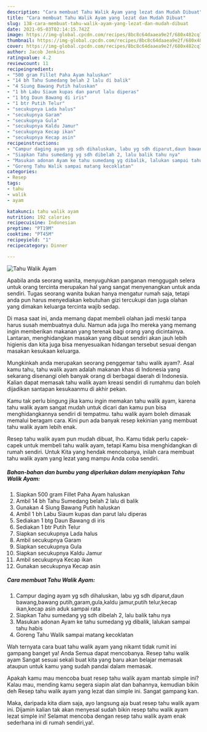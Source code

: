 ```yaml
---
description: "Cara membuat Tahu Walik Ayam yang lezat dan Mudah Dibuat"
title: "Cara membuat Tahu Walik Ayam yang lezat dan Mudah Dibuat"
slug: 138-cara-membuat-tahu-walik-ayam-yang-lezat-dan-mudah-dibuat
date: 2021-05-03T02:14:15.742Z
image: https://img-global.cpcdn.com/recipes/8bc8c64daaea9e2f/680x482cq70/tahu-walik-ayam-foto-resep-utama.jpg
thumbnail: https://img-global.cpcdn.com/recipes/8bc8c64daaea9e2f/680x482cq70/tahu-walik-ayam-foto-resep-utama.jpg
cover: https://img-global.cpcdn.com/recipes/8bc8c64daaea9e2f/680x482cq70/tahu-walik-ayam-foto-resep-utama.jpg
author: Jacob Jenkins
ratingvalue: 4.2
reviewcount: 11
recipeingredient:
- "500 gram Fillet Paha Ayam haluskan"
- "14 bh Tahu Sumedang belah 2 lalu di balik"
- "4 Siung Bawang Putih haluskan"
- "1 bh Labu Siaum kupas dan parut lalu diperas"
- "1 btg Daun Bawang di iris"
- "1 btr Putih Telur"
- "secukupnya Lada halus"
- "secukupnya Garam"
- "secukupnya Gula"
- "secukupnya Kaldu Jamur"
- "secukupnya Kecap ikan"
- "secukupnya Kecap asin"
recipeinstructions:
- "Campur daging ayam yg sdh dihaluskan, labu yg sdh diparut,daun bawang,bawang putih,garam,gula,kaldu jamur,putih telur,kecap ikan,kecap asin aduk sampai rata"
- "Siapkan Tahu sumedang yg sdh dibelah 2, lalu balik tahu nya"
- "Masukan adonan Ayam ke tahu sumedang yg dibalik, lalukan sampai tahu habis"
- "Goreng Tahu Walik sampai matang kecoklatan"
categories:
- Resep
tags:
- tahu
- walik
- ayam

katakunci: tahu walik ayam 
nutrition: 192 calories
recipecuisine: Indonesian
preptime: "PT19M"
cooktime: "PT45M"
recipeyield: "1"
recipecategory: Dinner

---
```



![Tahu Walik Ayam](https://img-global.cpcdn.com/recipes/8bc8c64daaea9e2f/680x482cq70/tahu-walik-ayam-foto-resep-utama.jpg)

Apabila anda seorang wanita, menyuguhkan panganan menggugah selera untuk orang tercinta merupakan hal yang sangat menyenangkan untuk anda sendiri. Tugas seorang  wanita bukan hanya mengatur rumah saja, tetapi anda pun harus menyediakan kebutuhan gizi tercukupi dan juga olahan yang dimakan keluarga tercinta wajib sedap.

Di masa  saat ini, anda memang dapat membeli olahan jadi meski tanpa harus susah membuatnya dulu. Namun ada juga lho mereka yang memang ingin memberikan makanan yang terenak bagi orang yang dicintainya. Lantaran, menghidangkan masakan yang dibuat sendiri akan jauh lebih higienis dan kita juga bisa menyesuaikan hidangan tersebut sesuai dengan masakan kesukaan keluarga. 



Mungkinkah anda merupakan seorang penggemar tahu walik ayam?. Asal kamu tahu, tahu walik ayam adalah makanan khas di Indonesia yang sekarang disenangi oleh banyak orang di berbagai daerah di Indonesia. Kalian dapat memasak tahu walik ayam kreasi sendiri di rumahmu dan boleh dijadikan santapan kesukaanmu di akhir pekan.

Kamu tak perlu bingung jika kamu ingin memakan tahu walik ayam, karena tahu walik ayam sangat mudah untuk dicari dan kamu pun bisa menghidangkannya sendiri di tempatmu. tahu walik ayam boleh dimasak memalui beragam cara. Kini pun ada banyak resep kekinian yang membuat tahu walik ayam lebih enak.

Resep tahu walik ayam pun mudah dibuat, lho. Kamu tidak perlu capek-capek untuk membeli tahu walik ayam, tetapi Kamu bisa menghidangkan di rumah sendiri. Untuk Kita yang hendak mencobanya, inilah cara membuat tahu walik ayam yang lezat yang mampu Anda coba sendiri.

<!--inarticleads1-->

##### Bahan-bahan dan bumbu yang diperlukan dalam menyiapkan Tahu Walik Ayam:

1. Siapkan 500 gram Fillet Paha Ayam haluskan
1. Ambil 14 bh Tahu Sumedang belah 2 lalu di balik
1. Gunakan 4 Siung Bawang Putih haluskan
1. Ambil 1 bh Labu Siaum kupas dan parut lalu diperas
1. Sediakan 1 btg Daun Bawang di iris
1. Sediakan 1 btr Putih Telur
1. Siapkan secukupnya Lada halus
1. Ambil secukupnya Garam
1. Siapkan secukupnya Gula
1. Siapkan secukupnya Kaldu Jamur
1. Ambil secukupnya Kecap ikan
1. Gunakan secukupnya Kecap asin




<!--inarticleads2-->

##### Cara membuat Tahu Walik Ayam:

1. Campur daging ayam yg sdh dihaluskan, labu yg sdh diparut,daun bawang,bawang putih,garam,gula,kaldu jamur,putih telur,kecap ikan,kecap asin aduk sampai rata
1. Siapkan Tahu sumedang yg sdh dibelah 2, lalu balik tahu nya
1. Masukan adonan Ayam ke tahu sumedang yg dibalik, lalukan sampai tahu habis
1. Goreng Tahu Walik sampai matang kecoklatan




Wah ternyata cara buat tahu walik ayam yang nikamt tidak rumit ini gampang banget ya! Anda Semua dapat mencobanya. Resep tahu walik ayam Sangat sesuai sekali buat kita yang baru akan belajar memasak ataupun untuk kamu yang sudah pandai dalam memasak.

Apakah kamu mau mencoba buat resep tahu walik ayam mantab simple ini? Kalau mau, mending kamu segera siapin alat dan bahannya, kemudian bikin deh Resep tahu walik ayam yang lezat dan simple ini. Sangat gampang kan. 

Maka, daripada kita diam saja, ayo langsung aja buat resep tahu walik ayam ini. Dijamin kalian tak akan menyesal sudah bikin resep tahu walik ayam lezat simple ini! Selamat mencoba dengan resep tahu walik ayam enak sederhana ini di rumah sendiri,ya!.


